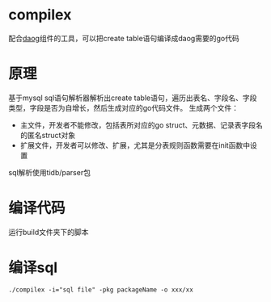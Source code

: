 # compilex
配合[daog](https://github.com/rolandhe/daog)组件的工具，可以把create table语句编译成daog需要的go代码

# 原理
基于mysql sql语句解析器解析出create table语句，遍历出表名、字段名、字段类型，字段是否为自增长，然后生成对应的go代码文件。
生成两个文件：
* 主文件，开发者不能修改，包括表所对应的go struct、元数据、记录表字段名的匿名struct对象
* 扩展文件，开发者可以修改、扩展，尤其是分表规则函数需要在init函数中设置

sql解析使用tidb/parser包
# 编译代码
运行build文件夹下的脚本

# 编译sql
```
./compilex -i="sql file" -pkg packageName -o xxx/xx
```
